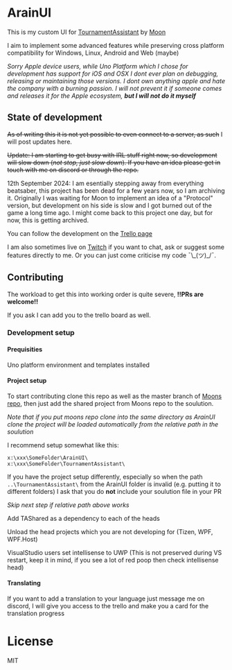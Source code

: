 # ArainUI
This is my custom UI for [TournamentAssistant](https://github.com/MatrikMoon/TournamentAssistant) by [Moon](https://github.com/MatrikMoon)

I aim to implement some advanced features while preserving cross platform compatibility for Windows, Linux, Android and Web (maybe)

*Sorry Apple device users, while Uno Platform which I chose for development has support for iOS and OSX I dont ever plan on debugging, releasing or maintaining those versions. I dont own anything apple and hate the company with a burning passion. I will not prevent it if someone comes and releases it for the Apple ecosystem, **but I will not do it myself***

## State of development
~~As of writing this it is not yet possible to even connect to a server, as such~~ I will post updates here. 

~~Update: I am starting to get busy with IRL stuff right now, so development will slow down (*not stop, just slow down*). If you have an idea please get in touch with me on discord or through the repo.~~

12th September 2024: I am esentially stepping away from everything beatsaber, this project has been dead for a few years now, so I am archiving it. Originally I was waiting for Moon to implement an idea of a "Protocol" version, but development on his side is slow and I got burned out of the game a long time ago. I might come back to this project one day, but for now, this is getting archived.

You can follow the development on the [Trello page](https://trello.com/b/eEwUQwsd)

I am also sometimes live on [Twitch](https://twitch.tv/arimodu) if you want to chat, ask or suggest some features directly to me. Or you can just come criticise my code ¯\\\_(ツ)\_/¯.

## Contributing
The workload to get this into working order is quite severe, **!!PRs are welcome!!**

If you ask I can add you to the trello board as well.

### Development setup
#### Prequisities
Uno platform environment and templates installed

#### Project setup
To start contributing clone this repo as well as the master branch of [Moons repo](https://github.com/MatrikMoon/TournamentAssistant), then just add the shared project from Moons repo to the soulution.

*Note that if you put moons repo clone into the same directory as ArainUI clone the project will be loaded automatically from the relative path in the soulution*

I recommend setup somewhat like this:
``` 
x:\xxx\SomeFolder\ArainUI\
x:\xxx\SomeFolder\TournamentAssistant\
```
If you have the project setup differently, especially so when the path
`..\TournamentAssistant\`
from the ArainUI folder is invalid (e.g. putting it to different folders) I ask that you do **not** include your soulution file in your PR

*Skip next step if relative path above works*

Add TAShared as a dependency to each of the heads

Unload the head projects which you are not developing for (Tizen, WPF, WPF.Host)

VisualStudio users set intellisense to UWP (This is not preserved during VS restart, keep it in mind, if you see a lot of red poop then check intellisense head)

#### Translating
If you want to add a translation to your language just message me on discord, I will give you access to the trello and make you a card for the translation progress

# License
MIT
